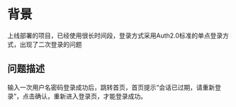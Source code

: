 # 背景 
上线部署的项目，已经使用很长时间段，登录方式采用Auth2.0标准的单点登录方式，出现了二次登录的问题

## 问题描述  
输入一次用户名密码登录成功后，跳转首页，首页提示“会话已过期，请重新登录”，点击确认，重新进入登录页，才能登录成功。
